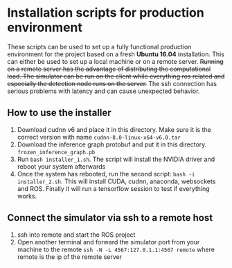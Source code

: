 # Installation scripts for production environment

These scripts can be used to set up a fully functional production environment
for the project based on a fresh **Ubuntu 16.04** installation. This can either be used
to set up a local machine or on a remote server. ~~Running on a remote server has the advantage
of distributing the computational load. The simulator can be run on the client while everything ros related and especially
the detection node runs on the server.~~ The ssh connection has serious problems with latency and can cause unexpected behavior. 

## How to use the installer
1. Download cudnn v6 and place it in this directory. Make sure it is the correct version with name `cudnn-8.0-linux-x64-v6.0.tar`
2. Download the inference graph protobuf and put it in this directory. `frozen_inference_graph.pb`
3. Run `bash installer_1.sh`. The script will install the NVIDIA driver and reboot your system afterwards
4. Once the system has rebooted, run the second script: `bash -i installer_2.sh`. This will install CUDA, cudnn, anaconda, websockets and 
ROS. Finally it will run a tensorflow session to test if everything works.

## Connect the simulator via ssh to a remote host
1. ssh into remote and start the ROS project
2. Open another terminal and forward the simulator port from your machine to the remote `ssh -N -L 4567:127.0.1.1:4567 remote` where remote is the ip
of the remote server